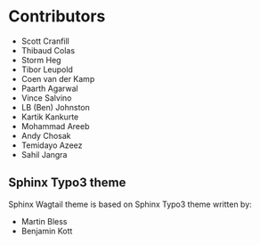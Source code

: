 # Contributors

-   Scott Cranfill
-   Thibaud Colas
-   Storm Heg
-   Tibor Leupold
-   Coen van der Kamp
-   Paarth Agarwal
-   Vince Salvino
-   LB (Ben) Johnston
-   Kartik Kankurte
-   Mohammad Areeb
-   Andy Chosak
-   Temidayo Azeez
-   Sahil Jangra

## Sphinx Typo3 theme

Sphinx Wagtail theme is based on Sphinx Typo3 theme written by:

-   Martin Bless
-   Benjamin Kott
